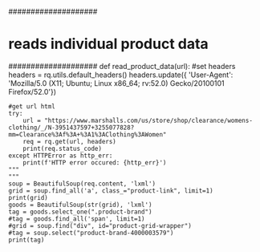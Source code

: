 
####################
# reads individual product data
####################
def read_product_data(url):
    #set headers
    headers = rq.utils.default_headers()
    headers.update({ 'User-Agent': 'Mozilla/5.0 (X11; Ubuntu; Linux x86_64; rv:52.0) Gecko/20100101 Firefox/52.0'})

    #get url html
    try:
        url = "https://www.marshalls.com/us/store/shop/clearance/womens-clothing/_/N-3951437597+3255077828?mm=Clearance%3Af%3A+%3A1%3AClothing%3AWomen"
        req = rq.get(url, headers)
        print(req.status_code)
    except HTTPError as http_err:
        print(f'HTTP error occured: {http_err}')
    """
    """
    soup = BeautifulSoup(req.content, 'lxml')
    grid = soup.find_all('a', class_="product-link", limit=1)
    print(grid)
    goods = BeautifulSoup(str(grid), 'lxml')
    tag = goods.select_one(".product-brand")
    #tag = goods.find_all('span', limit=1)
    #grid = soup.find("div", id="product-grid-wrapper")
    #tag = soup.select("product-brand-4000003579")
    print(tag)
